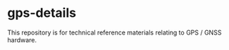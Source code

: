 # gps-details

This repository is for technical reference materials relating to GPS / GNSS hardware.
